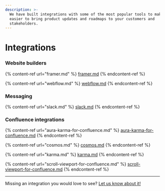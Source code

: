 ```yaml
---
description: >-
  We have built integrations with some of the most popular tools to make it
  easier to bring product updates and roadmaps to your customers and
  stakeholders.
---
```


# Integrations

### Website builders

{% content-ref url="framer.md" %}
[framer.md](framer.md)
{% endcontent-ref %}

{% content-ref url="webflow.md" %}
[webflow.md](webflow.md)
{% endcontent-ref %}

### Messaging

{% content-ref url="slack.md" %}
[slack.md](slack.md)
{% endcontent-ref %}

### Confluence integrations

{% content-ref url="aura-karma-for-confluence.md" %}
[aura-karma-for-confluence.md](aura-karma-for-confluence.md)
{% endcontent-ref %}

{% content-ref url="cosmos.md" %}
[cosmos.md](cosmos.md)
{% endcontent-ref %}

{% content-ref url="karma.md" %}
[karma.md](karma.md)
{% endcontent-ref %}

{% content-ref url="scroll-viewport-for-confluence.md" %}
[scroll-viewport-for-confluence.md](scroll-viewport-for-confluence.md)
{% endcontent-ref %}



***

Missing an integration you would love to see? [Let us know about it!](https://released.so/support)&#x20;
